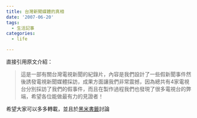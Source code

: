 ```yaml
---
title: 台灣新聞媒體的真相
date: '2007-06-20'
tags:
  - 生活記事
categories:
  - life

---
```

直接引用原文介紹：  

> 這是一部有關台灣電視新聞的紀錄片，內容是我們設計了一些假新聞事件然後誘發電視新聞媒體採訪，成果方面讓我們非常震撼，因為總共有4家電視台分別採訪了我們的假事件，而且在製作過程我們也發現了很多電視台的弊端，希望各位能做最有力的見證者！  

  
  
  
希望大家可以多多轉載，並且於[黑米書籤](http://www.hemidemi.com/bookmark/info/639311)討論